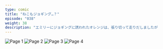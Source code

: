 ```yaml
---
type: comic
title: "ねこもジョギング…？"
episode: "038"
weight: 38
description: "エミリーにジョギングに誘われたオレンジは、張り切って走りだしましたが、すぐにバテました… 😭"
---
```


![Page 1](name-1.jpg)
![Page 2](name-2.jpg)
![Page 3](name-3.jpg)
![Page 4](name-4.jpg)
